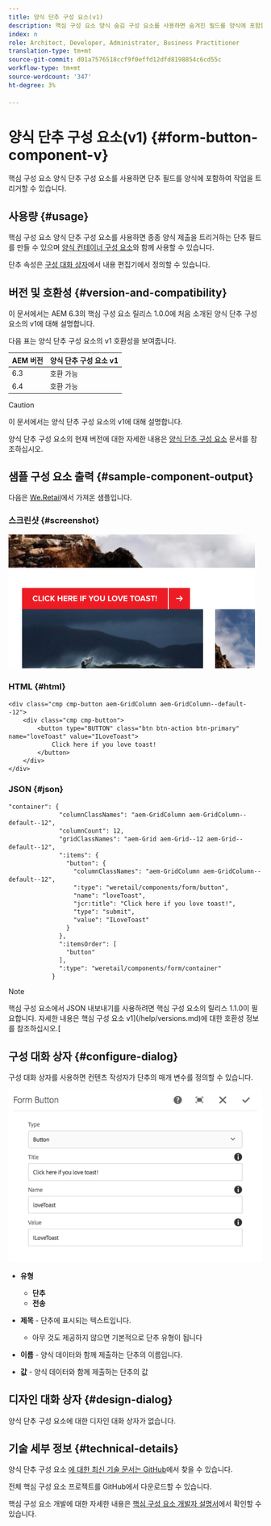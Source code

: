 ```yaml
---
title: 양식 단추 구성 요소(v1)
description: 핵심 구성 요소 양식 숨김 구성 요소를 사용하면 숨겨진 필드를 양식에 포함할 수 있습니다.
index: n
role: Architect, Developer, Administrator, Business Practitioner
translation-type: tm+mt
source-git-commit: d01a7576518ccf9f0effd12dfd8198854c6cd55c
workflow-type: tm+mt
source-wordcount: '347'
ht-degree: 3%

---
```



# 양식 단추 구성 요소(v1) {#form-button-component-v}

핵심 구성 요소 양식 단추 구성 요소를 사용하면 단추 필드를 양식에 포함하여 작업을 트리거할 수 있습니다.

## 사용량 {#usage}

핵심 구성 요소 양식 단추 구성 요소를 사용하면 종종 양식 제출을 트리거하는 단추 필드를 만들 수 있으며 [양식 컨테이너 구성 요소](form-container-v1.md)와 함께 사용할 수 있습니다.

단추 속성은 [구성 대화 상자](#configure-dialog)에서 내용 편집기에서 정의할 수 있습니다.

## 버전 및 호환성 {#version-and-compatibility}

이 문서에서는 AEM 6.3의 핵심 구성 요소 릴리스 1.0.0에 처음 소개된 양식 단추 구성 요소의 v1에 대해 설명합니다.

다음 표는 양식 단추 구성 요소의 v1 호환성을 보여줍니다.

| AEM 버전 | 양식 단추 구성 요소 v1 |
|--- |--- |
| 6.3 | 호환 가능 |
| 6.4 | 호환 가능 |

>[!CAUTION]
>
>이 문서에서는 양식 단추 구성 요소의 v1에 대해 설명합니다.
>
>양식 단추 구성 요소의 현재 버전에 대한 자세한 내용은 [양식 단추 구성 요소](/help/components/forms/form-button.md) 문서를 참조하십시오.

## 샘플 구성 요소 출력 {#sample-component-output}

다음은 [We.Retail](https://helpx.adobe.com/experience-manager/6-4/sites/developing/using/we-retail.html)에서 가져온 샘플입니다.

### 스크린샷 {#screenshot}

![](/help/assets/chlimage_1-48.png)

### HTML {#html}

```
<div class="cmp cmp-button aem-GridColumn aem-GridColumn--default--12">
    <div class="cmp cmp-button">
        <button type="BUTTON" class="btn btn-action btn-primary" name="loveToast" value="ILoveToast">
            Click here if you love toast!
        </button>
    </div>
</div>
```

### JSON {#json}

```
"container": {
              "columnClassNames": "aem-GridColumn aem-GridColumn--default--12",
              "columnCount": 12,
              "gridClassNames": "aem-Grid aem-Grid--12 aem-Grid--default--12",
              ":items": {
                "button": {
                  "columnClassNames": "aem-GridColumn aem-GridColumn--default--12",
                  ":type": "weretail/components/form/button",
                  "name": "loveToast",
                  "jcr:title": "Click here if you love toast!",
                  "type": "submit",
                  "value": "ILoveToast"
                }
              },
              ":itemsOrder": [
                "button"
              ],
              ":type": "weretail/components/form/container"
            }
```

>[!NOTE]
>
>핵심 구성 요소에서 JSON 내보내기를 사용하려면 핵심 구성 요소의 릴리스 1.1.0이 필요합니다. 자세한 내용은 핵심 구성 요소 v1](/help/versions.md)에 대한 호환성 정보를 참조하십시오.[

## 구성 대화 상자 {#configure-dialog}

구성 대화 상자를 사용하면 컨텐츠 작성자가 단추의 매개 변수를 정의할 수 있습니다.

![](/help/assets/chlimage_1-49.png)

* **유형**
   * **단추**
   * **전송**

* **제목**  - 단추에 표시되는 텍스트입니다.
   * 아무 것도 제공하지 않으면 기본적으로 단추 유형이 됩니다

* **이름**  - 양식 데이터와 함께 제출하는 단추의 이름입니다.
* **값**  - 양식 데이터와 함께 제출하는 단추의 값

## 디자인 대화 상자 {#design-dialog}

양식 단추 구성 요소에 대한 디자인 대화 상자가 없습니다.

## 기술 세부 정보 {#technical-details}

양식 단추 구성 요소 [에 대한 최신 기술 문서는 GitHub](https://github.com/adobe/aem-core-wcm-components/tree/master/content/src/content/jcr_root/apps/core/wcm/components/form/button/v1/button)에서 찾을 수 있습니다.

전체 핵심 구성 요소 프로젝트를 GitHub에서 다운로드할 수 있습니다.

핵심 구성 요소 개발에 대한 자세한 내용은 [핵심 구성 요소 개발자 설명서](/help/developing/overview.md)에서 확인할 수 있습니다.
